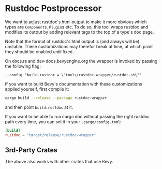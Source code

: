 # Rustdoc Postprocessor

We want to adjust rustdoc's html output to make it more obvious
which types are `Component`s, `Plugin`s etc. To do so, this
tool wraps rustdoc and modifies its output by adding relevant tags
to the top of a type's doc page.

Note that the format of rustdoc's html output is (and always will be) unstable. These customizations may therefor break at time, at which point they should be enabled until fixed.

On docs.rs and dev-docs.bevyengine.org the wrapper is invoked by passing the following flag:

```none
--config "build.rustdoc = \"tools/rustdoc-wrapper/rustdoc.sh\""
```

If you want to build Bevy's documentation with these customizations
applied yourself, first compile it:

```bash
cargo build --release --package rustdoc-wrapper
```

and then point `build.rustdoc` at it.

If you want to be able to run cargo doc without passing the right rustdoc path every time, you can set it in your `.cargo/config.toml`:

```toml
[build]
rustdoc = "target/release/rustdoc-wrapper"
```

## 3rd-Party Crates

The above also works with other crates that use Bevy.
